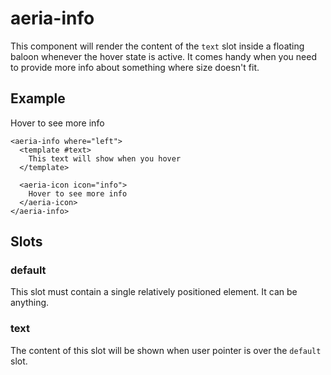 <script setup lang="ts">
import { ref } from 'vue'
import { AeriaInfo, AeriaIcon } from 'aeria-ui'
import ResultBox from '../../src/components/result-box.vue'
</script>

# aeria-info

This component will render the content of the `text` slot inside a floating
baloon whenever the hover state is active. It comes handy when you need to
provide more info about something where size doesn't fit.

## Example

<result-box>
<aeria-info where="left">
  <template #text>
    This text will show when you hover
  </template>

  <aeria-icon icon="info">
    Hover to see more info
  </aeria-icon>
</aeria-info>
</result-box>

```vue-html
<aeria-info where="left">
  <template #text>
    This text will show when you hover
  </template>

  <aeria-icon icon="info">
    Hover to see more info
  </aeria-icon>
</aeria-info>
```

## Slots

### default

This slot must contain a single relatively positioned element. It can be anything.

### text

The content of this slot will be shown when user pointer is over the `default` slot.


